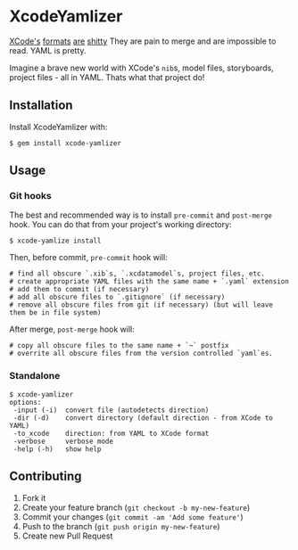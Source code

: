 # XcodeYamlizer

[XCode's](http://stackoverflow.com/questions/2004135/how-to-merge-conflicts-file-project-pbxproj-in-xcode-use-svn) 
[formats](http://stackoverflow.com/questions/4022362/merging-xcode-project-files)
[are](https://discussions.apple.com/thread/3081125?start=0&tstart=0) 
[shitty](http://stackoverflow.com/questions/10552082/finding-the-error-in-xcodes-project-pbxproj-after-merge) 
They are pain to merge and are impossible to read. YAML is pretty.

Imagine a brave new world with XCode's `nib`s, model files, storyboards,
project files - all in YAML. Thats what that project do!


## Installation

Install XcodeYamlizer with:

    $ gem install xcode-yamlizer

## Usage

### Git hooks

The best and recommended way is to install `pre-commit` and `post-merge` hook.
You can do that from your project's working directory:

    $ xcode-yamlize install

Then, before commit, `pre-commit` hook will:

    # find all obscure `.xib`s, `.xcdatamodel`s, project files, etc.
    # create appropriate YAML files with the same name + `.yaml` extension
    # add them to commit (if necessary)
    # add all obscure files to `.gitignore` (if necessary)
    # remove all obscure files from git (if necessary) (but will leave them be in file system)

After merge, `post-merge` hook will:

    # copy all obscure files to the same name + `~` postfix
    # overrite all obscure files from the version controlled `yaml`es.

### Standalone

```
$ xcode-yamlizer
options:
 -input (-i)  convert file (autodetects direction)
 -dir (-d)    convert directory (default direction - from XCode to YAML)
 -to_xcode    direction: from YAML to XCode format
 -verbose     verbose mode
 -help (-h)   show help
```

## Contributing

1. Fork it
2. Create your feature branch (`git checkout -b my-new-feature`)
3. Commit your changes (`git commit -am 'Add some feature'`)
4. Push to the branch (`git push origin my-new-feature`)
5. Create new Pull Request
